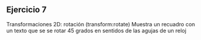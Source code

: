 ## Ejercicio 7
Transformaciones 2D: rotación (transform:rotate)
Muestra un recuadro con un texto que se se rotar 45 grados en sentidos de las agujas de un reloj
